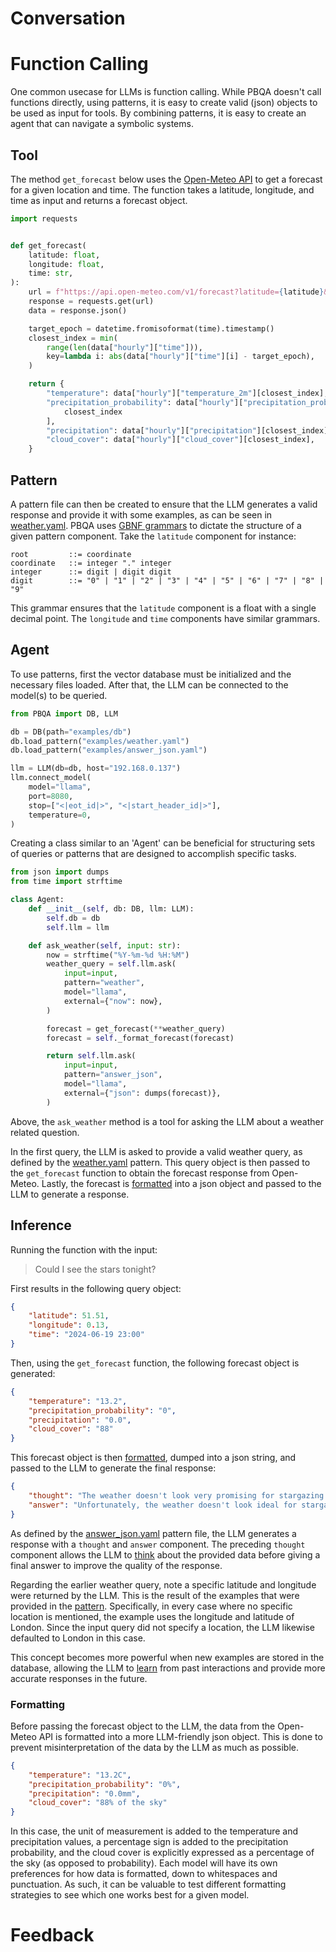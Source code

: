 # Conversation


# Function Calling
One common usecase for LLMs is function calling. While PBQA doesn't call functions directly, using patterns, it is easy to create valid (json) objects to be used as input for tools. By combining patterns, it is easy to create an agent that can navigate a symbolic systems.

## Tool
The method `get_forecast` below uses the [Open-Meteo API](https://open-meteo.com/) to get a forecast for a given location and time. The function takes a latitude, longitude, and time as input and returns a forecast object.

```py
import requests


def get_forecast(
    latitude: float,
    longitude: float,
    time: str,
):
    url = f"https://api.open-meteo.com/v1/forecast?latitude={latitude}&longitude={longitude}&hourly=temperature_2m,precipitation_probability,precipitation,cloud_cover&timeformat=unixtime"
    response = requests.get(url)
    data = response.json()

    target_epoch = datetime.fromisoformat(time).timestamp()
    closest_index = min(
        range(len(data["hourly"]["time"])),
        key=lambda i: abs(data["hourly"]["time"][i] - target_epoch),
    )

    return {
        "temperature": data["hourly"]["temperature_2m"][closest_index],
        "precipitation_probability": data["hourly"]["precipitation_probability"][
            closest_index
        ],
        "precipitation": data["hourly"]["precipitation"][closest_index],
        "cloud_cover": data["hourly"]["cloud_cover"][closest_index],
    }
```

## Pattern
A pattern file can then be created to ensure that the LLM generates a valid response and provide it with some examples, as can be seen in [weather.yaml](weather.yaml). PBQA uses [GBNF grammars](https://github.com/ggerganov/llama.cpp/tree/master/grammars#gbnf-guide) to dictate the structure of a given pattern component. Take the `latitude` component for instance:

```gbnf
root         ::= coordinate
coordinate   ::= integer "." integer
integer      ::= digit | digit digit
digit        ::= "0" | "1" | "2" | "3" | "4" | "5" | "6" | "7" | "8" | "9"
```

This grammar ensures that the `latitude` component is a float with a single decimal point. The `longitude` and `time` components have similar grammars.

## Agent
To use patterns, first the vector database must be initialized and the necessary files loaded. After that, the LLM can be connected to the model(s) to be queried.

```py
from PBQA import DB, LLM

db = DB(path="examples/db")
db.load_pattern("examples/weather.yaml")
db.load_pattern("examples/answer_json.yaml")

llm = LLM(db=db, host="192.168.0.137")
llm.connect_model(
    model="llama",
    port=8080,
    stop=["<|eot_id|>", "<|start_header_id|>"],
    temperature=0,
)
```

Creating a class similar to an 'Agent' can be beneficial for structuring sets of queries or patterns that are designed to accomplish specific tasks.

```py
from json import dumps
from time import strftime

class Agent:
    def __init__(self, db: DB, llm: LLM):
        self.db = db
        self.llm = llm

    def ask_weather(self, input: str):
        now = strftime("%Y-%m-%d %H:%M")
        weather_query = self.llm.ask(
            input=input,
            pattern="weather",
            model="llama",
            external={"now": now},
        )

        forecast = get_forecast(**weather_query)
        forecast = self._format_forecast(forecast)

        return self.llm.ask(
            input=input,
            pattern="answer_json",
            model="llama",
            external={"json": dumps(forecast)},
        )
```

Above, the `ask_weather` method is a tool for asking the LLM about a weather related question.

In the first query, the LLM is asked to provide a valid weather query, as defined by the [weather.yaml](weather.yaml) pattern. This query object is then passed to the `get_forecast` function to obtain the forecast response from Open-Meteo. Lastly, the forecast is [formatted](#formatting) into a json object and passed to the LLM to generate a response.

## Inference
Running the function with the input:

> Could I see the stars tonight?

First results in the following query object:

```json
{
    "latitude": 51.51,
    "longitude": 0.13,
    "time": "2024-06-19 23:00"
}
```

Then, using the `get_forecast` function, the following forecast object is generated:

```json
{
    "temperature": "13.2",
    "precipitation_probability": "0",
    "precipitation": "0.0",
    "cloud_cover": "88"
}
```

This forecast object is then [formatted](#formatting), dumped into a json string, and passed to the LLM to generate the final response:

```json
{
    "thought": "The weather doesn't look very promising for stargazing tonight. The cloud cover is quite high, which might make it difficult to see the stars.",
    "answer": "Unfortunately, the weather doesn't look ideal for stargazing tonight. The cloud cover is quite high, at 88% of the sky, which might make it difficult to see the stars. You might want to consider checking the weather forecast again or waiting for a clearer night."
}
```

As defined by the [answer_json.yaml](answer_json.yaml) pattern file, the LLM generates a response with a `thought` and `answer` component. The preceding `thought` component allows the LLM to [think](https://arxiv.org/abs/2201.11903) about the provided data before giving a final answer to improve the quality of the response.

Regarding the earlier weather query, note a specific latitude and longitude were returned by the LLM. This is the result of the examples that were provided in the [pattern](weather.yaml). Specifically, in every case where no specific location is mentioned, the example uses the longitude and latitude of London. Since the input query did not specify a location, the LLM likewise defaulted to London in this case.

This concept becomes more powerful when new examples are stored in the database, allowing the LLM to [learn](#feedback) from past interactions and provide more accurate responses in the future.

### Formatting
Before passing the forecast object to the LLM, the data from the Open-Meteo API is formatted into a more LLM-friendly json object. This is done to prevent misinterpretation of the data by the LLM as much as possible.

```json
{
    "temperature": "13.2C",
    "precipitation_probability": "0%",
    "precipitation": "0.0mm",
    "cloud_cover": "88% of the sky"
}
```

In this case, the unit of measurement is added to the temperature and precipitation values, a percentage sign is added to the precipitation probability, and the cloud cover is explicitly expressed as a percentage of the sky (as opposed to probability). Each model will have its own preferences for how data is formatted, down to whitespaces and punctuation. As such, it can be valuable to test different formatting strategies to see which one works best for a given model.


# Feedback